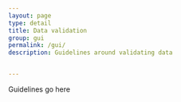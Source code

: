 ```yaml
---
layout: page
type: detail
title: Data validation
group: gui
permalink: /gui/
description: Guidelines around validating data


---
```


Guidelines go here
